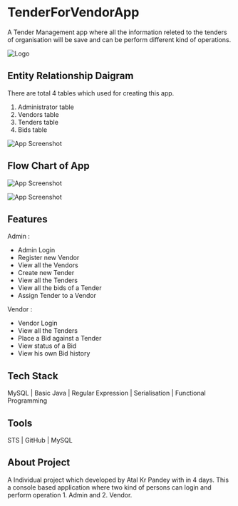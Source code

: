 
# TenderForVendorApp
A Tender Management app where all the information releted to the tenders of organisation will be save and can be perform different kind of operations.
 


![Logo](https://dev-to-uploads.s3.amazonaws.com/uploads/articles/th5xamgrr6se0x5ro4g6.png)


## Entity Relationship Daigram

There are total 4 tables which used for creating this app.
1. Administrator table
2. Vendors table
3. Tenders table
4. Bids table

![App Screenshot](https://i.ibb.co/8XMvTb3/Whats-App-Image-2022-11-13-at-9-42-48-AM.jpg)


## Flow Chart of App

 ![App Screenshot](https://i.ibb.co/9hXs7d9/Whats-App-Image-2022-11-13-at-9-37-34-AM.jpg)

![App Screenshot](https://i.ibb.co/qsKnn0T/Whats-App-Image-2022-11-13-at-9-43-36-AM.jpg)
 





## Features

Admin :
- Admin Login
- Register new Vendor
- View all the Vendors
- Create new Tender
- View all the Tenders
- View all the bids of a Tender
- Assign Tender to a Vendor

Vendor :
- Vendor Login
- View all the Tenders
- Place a Bid against a Tender
- View status of a Bid
- View his own Bid history

## Tech Stack

MySQL |  Basic Java | Regular Expression | Serialisation | Functional Programming 


## Tools

STS | GitHub | MySQL
## About Project

A Individual project which developed by Atal Kr Pandey with in 4 days. This a console based application where two kind of persons can login and perform operation 1. Admin and 2. Vendor.


